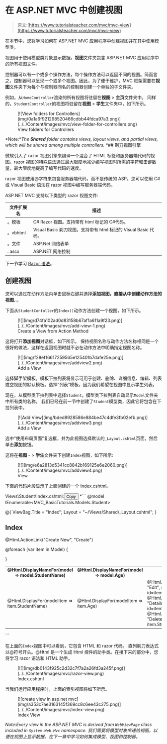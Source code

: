 # 在 ASP.NET MVC 中创建视图

> 原文:[https://www.tutorialsteacher.com/mvc/mvc-view](https://www.tutorialsteacher.com/mvc/mvc-view)

在本节中，您将学习如何在 ASP.NET MVC 应用程序中创建视图并在其中使用模型类。

视图用于使用模型类对象显示数据。**视图**文件夹包含 ASP.NET MVC 应用程序中的所有视图文件。

控制器可以有一个或多个操作方法，每个操作方法可以返回不同的视图。简而言之，控制器可以呈现一个或多个视图。因此，为了便于维护，MVC 框架需要在**视图**文件夹下为每个与控制器同名的控制器创建一个单独的子文件夹。

例如，从`HomeController`渲染的所有视图将驻留在**视图** > **主页**文件夹中。 同样的，`StudentController`的视图将驻留在**视图** > **学生**文件夹中，如下所示。

<figure>[![View folders for Controllers](img/0a1a6f921298520466cdbb44fdca97a3.png)](../../Content/images/mvc/view-folder-for-controllers.png)

<figcaption>View folders for Controllers</figcaption>

</figure>

*Note:**The **Shared** folder contains views, layout views, and partial views, which will be shared among multiple controllers.* *## 剃刀视图引擎

微软引入了 razor 视图引擎来编译一个混合了 HTML 标签和服务器端代码的视图。razor 视图的特殊语法通过最大限度地减少编写视图时所需的字符和击键数量，最大限度地提高了编写代码的速度。

razor 视图使用@字符来包含服务器端代码，而不是传统的 ASP。您可以使用 C#或 Visual Basic 语法在 razor 视图中编写服务器端代码。

ASP.NET MVC 支持以下类型的 razor 视图文件:

| 文件扩展名 | 描述 |
| --- | --- |
| 。模板 | C# Razor 视图。支持带有 html 标记的 C#代码。 |
| 。vbhtml | Visual Basic 剃刀视图。支持带有 html 标记的 Visual Basic 代码。 |
| 。文件 | ASP.Net 网络表单 |
| . ascx | ASP.NET 网络控制 |

下一节学习 [Razor 语法](/mvc/razor-syntax)。

## 创建视图

您可以通过在动作方法内单击鼠标右键并选择**添加视图，直接从中创建动作方法的视图..**。

下面从`StudentContoller`的`Index()`动作方法创建一个视图，如下所示。

<figure>[![](img/d74fa102ad0d83158b67af1a611a9f23.png)](../../Content/images/mvc/add-view-1.png)

<figcaption>Create a View from Action Method</figcaption>

</figure>

这将打开**添加视图**对话框，如下所示。 保持视图名称与动作方法名称相同是一个很好的做法，这样在返回视图时就不必在动作方法中明确指定视图名称。

<figure>[![](img/f28ef16617259565e125401b7dafe25e.png)](../../Content/images/mvc/addview2.png)

<figcaption>Add a View</figcaption>

</figure>

选择脚手架模板。模板下拉列表将显示可用于创建、删除、详细信息、编辑、列表或空视图的默认模板。选择“列表”模板，因为我们希望在视图中显示学生列表。

现在，从模型类下拉列表中选择`Student`。模型类下拉列表自动显示`Model`文件夹中所有类的名称。 我们已经在前一节中创建了`Student`模型类，因此它将包含在下拉列表中。

<figure>[![Add View](img/bded8928586e884be47c4dfe3fb02efb.png)](../../Content/images/mvc/addview3.png)

<figcaption>Add a View</figcaption>

</figure>

选中“使用布局页面”复选框，并为此视图选择默认的`_Layout.cshtml`页面，然后单击**添加**按钮。

这将在**视图** - > **学生**文件夹下创建`Index`视图，如下所示:

<figure>[![](img/e6a2813d5341cc8842b169125e6e2060.png)](../../Content/images/mvc/addview4.png)

<figcaption>View</figcaption>

</figure>

下面的代码片段显示了上面创建的一个 Index.cshtml。

Views\Student\Index.cshtml:<button class="copy-btn pull-right" title="Copy example code">*Copy*</button> *```
@model IEnumerable<MVC_BasicTutorials.Models.Student>

@{
    ViewBag.Title = "Index";
    Layout = "~/Views/Shared/_Layout.cshtml";
}

<h2>Index</h2>

<p>
    @Html.ActionLink("Create New", "Create")
</p>
<table class="table">
    <tr>
        <th>
            @Html.DisplayNameFor(model => model.StudentName)
        </th>
        <th>
            @Html.DisplayNameFor(model => model.Age)
        </th>
        <th></th>
    </tr>

@foreach (var item in Model) {
    <tr>
        <td>
            @Html.DisplayFor(modelItem => item.StudentName)
        </td>
        <td>
            @Html.DisplayFor(modelItem => item.Age)
        </td>
        <td>
            @Html.ActionLink("Edit", "Edit", new { id=item.StudentId }) |
            @Html.ActionLink("Details", "Details", new { id=item.StudentId  }) |
            @Html.ActionLink("Delete", "Delete", new { id = item.StudentId })
        </td>
    </tr>
}

</table>
```

在上面的`Index`视图中可以看到，它包含 HTML 和 razor 代码。 直列剃刀表达式以@符号开头。@Html 是一个生成 Html 控件的助手类。在接下来的部分中，您将学习 razor 语法和 HTML 助手。

<figure>[![](img/db0143f925c2d32c7f7a2a26fd3a245f.png)](../../Content/images/mvc/razor-view.png)

<figcaption>Index.cshtml</figcaption>

</figure>

当我们运行应用程序时，上面的索引视图将如下所示。

<figure>[![create view in asp.net mvc](img/a353c7ae3163145f369cc8c6ee43c275.png)](../../Content/images/mvc/index-view.png)

<figcaption>Index View</figcaption>

</figure>

*Note:**Every view in the ASP.NET MVC is derived from `WebViewPage` class included in `System.Web.Mvc` namespace.* *我们需要将模型对象传递给视图，以便在视图上显示数据。在下一章中学习如何集成模型、视图和控制器。***